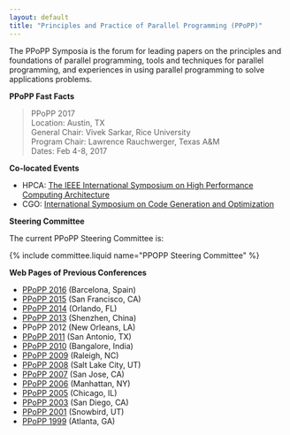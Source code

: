 ```yaml
---
layout: default
title: "Principles and Practice of Parallel Programming (PPoPP)"
---
```

The PPoPP Symposia is the forum for leading papers on the principles
and foundations of parallel programming, tools and techniques for
parallel programming, and experiences in using parallel programming to
solve applications problems.

**PPoPP Fast Facts**

> PPoPP 2017  
> Location: Austin, TX  
> General Chair: Vivek Sarkar, Rice University  
> Program Chair: Lawrence Rauchwerger, Texas A&M  
> Dates: Feb 4-8, 2017  

**Co-located Events**

- HPCA: [The IEEE International Symposium on High Performance Computing Architecture](http://hpcaconf.org)
- CGO: [International Symposium on Code Generation and Optimization](http://cgo.org)

**Steering Committee**

The current PPoPP Steering Committee is:

{% include committee.liquid name="PPOPP Steering Committee" %}

**Web Pages of Previous Conferences**

- [PPoPP 2016](http://conf.researchr.org/home/ppopp-2016) (Barcelona, Spain)
- [PPoPP 2015](http://ppopp15.soe.ucsc.edu/) (San Francisco, CA)
- [PPoPP 2014](https://sites.google.com/site/ppopp2014/) (Orlando, FL)
- [PPoPP 2013](http://ppopp2013.ics.uci.edu) (Shenzhen, China)
- PPoPP 2012 (New Orleans, LA)
- [PPoPP 2011](http://ppopp11.ac.uma.es/tiki-index.php) (San Antonio, TX)
- [PPoPP 2010](http://polaris.cs.uiuc.edu/ppopp10/) (Bangalore, India)
- [PPoPP 2009](http://ppopp09.rice.edu/) (Raleigh, NC)
- [PPoPP 2008](http://research.ihost.com/ppopp08/) (Salt Lake City, UT)
- [PPoPP 2007](http://ftg.lbl.gov/ppopp07/) (San Jose, CA)
- [PPoPP 2006](http://dynamo.ecn.purdue.edu/~smidkiff/ppopp/) (Manhattan, NY)
- [PPoPP 2005](http://www.cs.cornell.edu/Conferences/PPoPP05/) (Chicago, IL)
- [PPoPP 2003](http://ppopp.lcs.mit.edu/) (San Diego, CA)
- [PPoPP 2001](http://www.lsc.nd.edu/ppopp/) (Snowbird, UT)
- [PPoPP 1999](http://csag.ucsd.edu/ppopp/) (Atlanta, GA)
